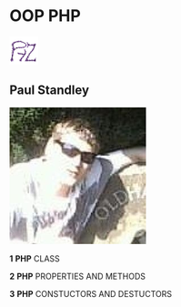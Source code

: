 # **OOP PHP**

![Icon](img/pro-icon-1.png)

## **Paul Standley**

![Profile Pick](img/profile.png)

__1__ **PHP** CLASS

__2__ **PHP** PROPERTIES AND METHODS

__3__ **PHP** CONSTUCTORS AND DESTUCTORS

